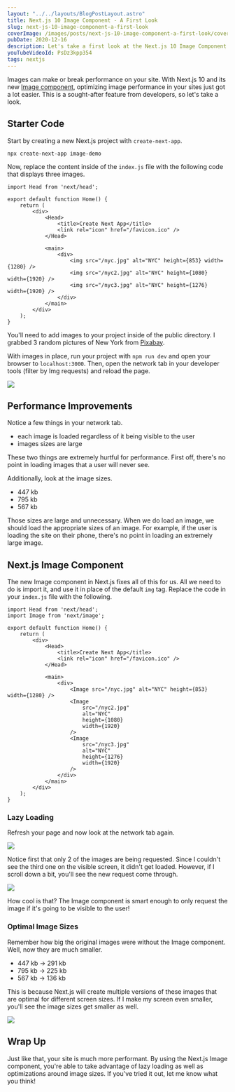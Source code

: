 ```yaml
---
layout: "../../layouts/BlogPostLayout.astro"
title: Next.js 10 Image Component - A First Look
slug: next-js-10-image-component-a-first-look
coverImage: /images/posts/next-js-10-image-component-a-first-look/cover.jpg
pubDate: 2020-12-16
description: Let's take a first look at the Next.js 10 Image Component.
youTubeVideoId: PsDz3kpp354
tags: nextjs
---
```


Images can make or break performance on your site. With Next.js 10 and its new [Image component](https://nextjs.org/docs/api-reference/next/image), optimizing image performance in your sites just got a lot easier. This is a sought-after feature from developers, so let's take a look.

## Starter Code

Start by creating a new Next.js project with `create-next-app`.

```
npx create-next-app image-demo
```

Now, replace the content inside of the `index.js` file with the following code that displays three images.

```
import Head from 'next/head';

export default function Home() {
    return (
        <div>
            <Head>
                <title>Create Next App</title>
                <link rel="icon" href="/favicon.ico" />
            </Head>

            <main>
                <div>
                    <img src="/nyc.jpg" alt="NYC" height={853} width={1280} />
                    <img src="/nyc2.jpg" alt="NYC" height={1080} width={1920} />
                    <img src="/nyc3.jpg" alt="NYC" height={1276} width={1920} />
                </div>
            </main>
        </div>
    );
}

```

You'll need to add images to your project inside of the public directory. I grabbed 3 random pictures of New York from [Pixabay](https://pixabay.com/).

With images in place, run your project with `npm run dev` and open your browser to `localhost:3000`. Then, open the network tab in your developer tools (filter by Img requests) and reload the page.

![](/images/posts/next-js-10-image-component-a-first-look/1.jpeg)

## Performance Improvements

Notice a few things in your network tab.

- each image is loaded regardless of it being visible to the user
- images sizes are large

These two things are extremely hurtful for performance. First off, there's no point in loading images that a user will never see.

Additionally, look at the image sizes.

- 447 kb
- 795 kb
- 567 kb

Those sizes are large and unnecessary. When we do load an image, we should load the appropriate sizes of an image. For example, if the user is loading the site on their phone, there's no point in loading an extremely large image.

## Next.js Image Component

The new Image component in Next.js fixes all of this for us. All we need to do is import it, and use it in place of the default `img` tag. Replace the code in your `index.js` file with the following.

```
import Head from 'next/head';
import Image from 'next/image';

export default function Home() {
    return (
        <div>
            <Head>
                <title>Create Next App</title>
                <link rel="icon" href="/favicon.ico" />
            </Head>

            <main>
                <div>
                    <Image src="/nyc.jpg" alt="NYC" height={853} width={1280} />
                    <Image
                        src="/nyc2.jpg"
                        alt="NYC"
                        height={1080}
                        width={1920}
                    />
                    <Image
                        src="/nyc3.jpg"
                        alt="NYC"
                        height={1276}
                        width={1920}
                    />
                </div>
            </main>
        </div>
    );
}

```

### Lazy Loading

Refresh your page and now look at the network tab again.

![](/images/posts/next-js-10-image-component-a-first-look/2.jpeg)

Notice first that only 2 of the images are being requested. Since I couldn't see the third one on the visible screen, it didn't get loaded. However, if I scroll down a bit, you'll see the new request come through.

![](/images/posts/next-js-10-image-component-a-first-look/3.gif)

How cool is that? The Image component is smart enough to only request the image if it's going to be visible to the user!

### Optimal Image Sizes

Remember how big the original images were without the Image component. Well, now they are much smaller.

- 447 kb -> 291 kb
- 795 kb -> 225 kb
- 567 kb -> 136 kb

This is because Next.js will create multiple versions of these images that are optimal for different screen sizes. If I make my screen even smaller, you'll see the image sizes get smaller as well.

![](/images/posts/next-js-10-image-component-a-first-look/4.png)

## Wrap Up

Just like that, your site is much more performant. By using the Next.js Image component, you're able to take advantage of lazy loading as well as optimizations around image sizes. If you've tried it out, let me know what you think!
